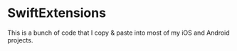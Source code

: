 # SwiftExtensions
This is a bunch of code that I copy & paste into most of my iOS and Android projects.
